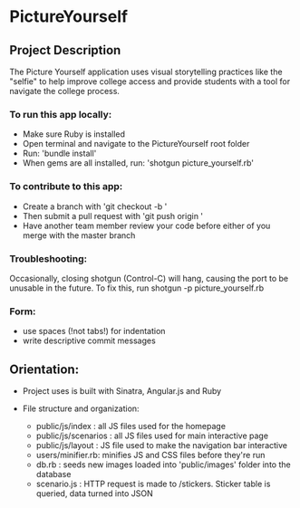 PictureYourself
===============

## Project Description
The Picture Yourself application uses visual storytelling practices like the "selfie" to help improve college access and provide students with a tool for navigate the college process. 

### To run this app locally: 

- Make sure Ruby is installed 
- Open terminal and navigate to the PictureYourself root folder
- Run: 'bundle install'
- When gems are all installed, run: 'shotgun picture_yourself.rb'

### To contribute to this app:

- Create a branch with 'git checkout -b <name of branch>'
- Then submit a pull request with 'git push origin <name of branch>'
- Have another team member review your code before either of you merge with the master branch

### Troubleshooting: 
Occasionally, closing shotgun (Control-C) will hang, causing the port to be unusable in the future.
To fix this, run shotgun -p <port number> picture_yourself.rb

### Form:
- use spaces (!not tabs!) for indentation
- write descriptive commit messages

## Orientation:

- Project uses is built with Sinatra, Angular.js and Ruby

- File structure and organization:

  - public/js/index  : all JS files used for the homepage
  - public/js/scenarios : all JS files used for main interactive page
  - public/js/layout : JS file used to make the navigation bar interactive
  - users/minifier.rb: minifies JS and CSS files before they're run 
  - db.rb : seeds new images loaded into 'public/images' folder into the database
  - scenario.js : HTTP request is made to /stickers. Sticker table is queried, data turned into JSON
  






